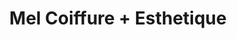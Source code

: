---
title: "Mel Coiffure + Esthetique"
url: /gatineau/mel-coiffure-esthetique/
shop: hairdresser
---